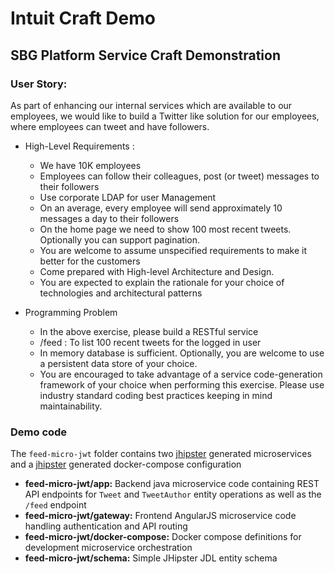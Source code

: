 # Intuit Craft Demo
## SBG Platform Service Craft Demonstration

### User Story: 
As part of enhancing our internal services which are available to our employees, we would like to build a Twitter like solution for our employees, where employees can tweet and have followers. 

* High-Level Requirements :
  * We have 10K employees
  * Employees can follow their colleagues, post (or tweet) messages to their followers
  * Use corporate LDAP for user Management
  * On an average, every employee will send approximately 10 messages a day to their followers
  * On the home page we need to show 100 most recent tweets. Optionally you can support pagination.
  * You are welcome to assume unspecified requirements to make it better for the customers
  * Come prepared with High-level Architecture and Design. 
  * You are expected to explain the rationale for your choice of technologies and architectural patterns

* Programming Problem
  * In the above exercise, please build a RESTful service 
  * /feed : To list 100 recent tweets for the logged in user
  * In memory database is sufficient. Optionally, you are welcome to use a persistent data store of your choice.
  * You are encouraged to take advantage of a service code-generation framework of your choice when performing this exercise. Please use industry standard coding best practices keeping in mind maintainability. 

### Demo code
The `feed-micro-jwt` folder contains two [jhipster](https://jhipster.github.io/) generated microservices and a  [jhipster](https://jhipster.github.io/) generated docker-compose configuration

* **feed-micro-jwt/app:** Backend java microservice code containing REST API endpoints for `Tweet` and `TweetAuthor` entity operations as well as the `/feed` endpoint
* **feed-micro-jwt/gateway:** Frontend AngularJS microservice code handling authentication and API routing
* **feed-micro-jwt/docker-compose:** Docker compose definitions for development microservice orchestration
* **feed-micro-jwt/schema:** Simple JHipster JDL entity schema

